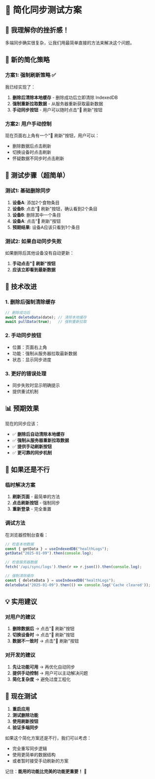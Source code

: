 # 🧪 简化同步测试方案

## 😤 我理解你的挫折感！

多端同步确实很复杂，让我们用最简单直接的方法来解决这个问题。

## 🎯 新的简化策略

### 方案1: 强制刷新策略 ✅

我已经实现了：
1. **删除后清除本地缓存** - 删除成功后立即清除 IndexedDB
2. **强制重新拉取数据** - 从服务器重新获取最新数据
3. **手动同步按钮** - 用户可以随时点击"🔄 刷新"按钮

### 方案2: 用户手动控制

现在页面右上角有一个"🔄 刷新"按钮，用户可以：
- 删除数据后点击刷新
- 切换设备时点击刷新
- 怀疑数据不同步时点击刷新

## 🚀 测试步骤（超简单）

### 测试1: 基础删除同步

1. **设备A**: 添加2个食物条目
2. **设备B**: 点击"🔄 刷新"按钮，确认看到2个条目
3. **设备B**: 删除其中一个条目
4. **设备A**: 点击"🔄 刷新"按钮
5. **预期结果**: 设备A应该只看到1个条目

### 测试2: 如果自动同步失败

如果删除后其他设备没有自动更新：
1. **手动点击"🔄 刷新"按钮**
2. **应该立即看到最新数据**

## 🔧 技术改进

### 1. 删除后强制清除缓存
```typescript
// 删除成功后
await deleteData(date); // 清除本地缓存
await pullData(true);   // 强制重新拉取
```

### 2. 手动同步按钮
- 位置：页面右上角
- 功能：强制从服务器拉取最新数据
- 状态：显示同步进度

### 3. 更好的错误处理
- 同步失败时显示明确提示
- 提供重试机制

## 📊 预期效果

现在的同步应该：
- ✅ **删除后自动清除本地缓存**
- ✅ **强制从服务器重新拉取数据**
- ✅ **提供手动刷新按钮**
- ✅ **更可靠的同步机制**

## 🎯 如果还是不行

### 临时解决方案
1. **刷新页面** - 最简单的方法
2. **点击刷新按钮** - 强制同步
3. **重新登录** - 完全重置

### 调试方法
在浏览器控制台查看：
```javascript
// 检查本地数据
const { getData } = useIndexedDB("healthLogs");
getData("2025-01-09").then(console.log);

// 检查服务器数据
fetch('/api/sync/logs').then(r => r.json()).then(console.log);

// 强制清除缓存
const { deleteData } = useIndexedDB("healthLogs");
deleteData("2025-01-09").then(() => console.log('Cache cleared'));
```

## 💡 实用建议

### 对用户的建议
1. **删除数据后** → 点击"🔄 刷新"按钮
2. **切换设备时** → 点击"🔄 刷新"按钮
3. **数据不一致时** → 点击"🔄 刷新"按钮

### 对开发的建议
1. **先让功能可用** → 再优化自动同步
2. **提供手动控制** → 用户可以主动解决问题
3. **简化复杂度** → 避免过度工程化

## 🚀 现在测试

1. **重启应用**
2. **测试删除功能**
3. **使用刷新按钮**
4. **验证多端同步**

如果这个简化方案还是不行，我们可以考虑：
- 完全重写同步逻辑
- 使用更简单的数据结构
- 或者暂时接受手动刷新的方案

记住：**能用的功能比完美的功能更重要！** 🎯
